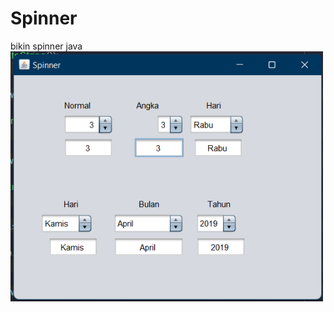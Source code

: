# Spinner
bikin spinner java
<img src="https://github.com/DelvinNuryadi/Spinner/blob/master/assets/Screenshot%202023-03-09%20001257.png" width="500">
